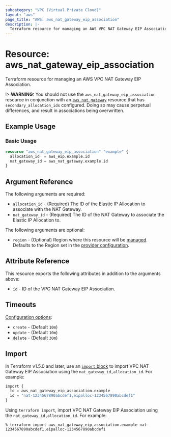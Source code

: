 ```yaml
---
subcategory: "VPC (Virtual Private Cloud)"
layout: "aws"
page_title: "AWS: aws_nat_gateway_eip_association"
description: |-
  Terraform resource for managing an AWS VPC NAT Gateway EIP Association.
---
```

# Resource: aws_nat_gateway_eip_association

Terraform resource for managing an AWS VPC NAT Gateway EIP Association.

!> **WARNING:** You should not use the `aws_nat_gateway_eip_association` resource in conjunction with an [`aws_nat_gateway`](aws_nat_gateway.html) resource that has `secondary_allocation_ids` configured. Doing so may cause perpetual differences, and result in associations being overwritten.

## Example Usage

### Basic Usage

```terraform
resource "aws_nat_gateway_eip_association" "example" {
  allocation_id  = aws_eip.example.id
  nat_gateway_id = aws_nat_gateway.example.id
}
```

## Argument Reference

The following arguments are required:

* `allocation_id` - (Required) The ID of the Elastic IP Allocation to associate with the NAT Gateway.
* `nat_gateway_id` - (Required) The ID of the NAT Gateway to associate the Elastic IP Allocation to.

The following arguments are optional:

* `region` - (Optional) Region where this resource will be [managed](https://docs.aws.amazon.com/general/latest/gr/rande.html#regional-endpoints). Defaults to the Region set in the [provider configuration](https://registry.terraform.io/providers/hashicorp/aws/latest/docs#aws-configuration-reference).

## Attribute Reference

This resource exports the following attributes in addition to the arguments above:

* `id` - ID of the VPC NAT Gateway EIP Association.

## Timeouts

[Configuration options](https://developer.hashicorp.com/terraform/language/resources/syntax#operation-timeouts):

* `create` - (Default `10m`)
* `update` - (Default `10m`)
* `delete` - (Default `30m`)

## Import

In Terraform v1.5.0 and later, use an [`import` block](https://developer.hashicorp.com/terraform/language/import) to import VPC NAT Gateway EIP Association using the `nat_gateway_id,allocation_id`. For example:

```terraform
import {
  to = aws_nat_gateway_eip_association.example
  id = "nat-1234567890abcdef1,eipalloc-1234567890abcdef1"
}
```

Using `terraform import`, import VPC NAT Gateway EIP Association using the `nat_gateway_id,allocation_id`. For example:

```console
% terraform import aws_nat_gateway_eip_association.example nat-1234567890abcdef1,eipalloc-1234567890abcdef1
```

